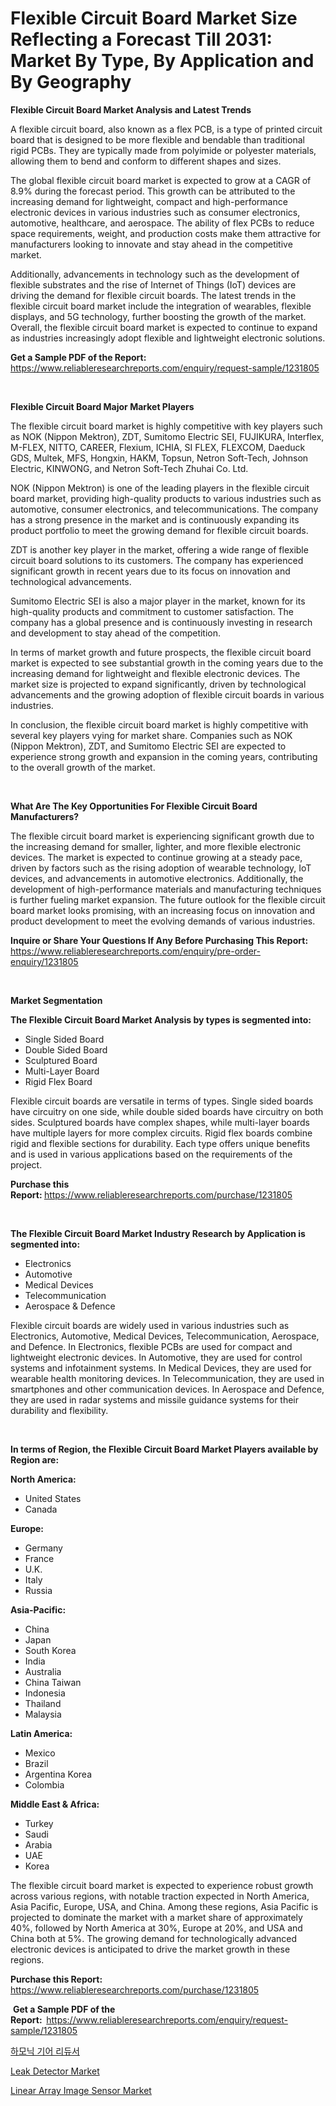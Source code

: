 <p><h1>Flexible Circuit Board Market Size Reflecting a Forecast Till 2031: Market By Type, By Application and By Geography</h1></p><p><strong>Flexible Circuit Board Market Analysis and Latest Trends</strong></p>
<p><p>A flexible circuit board, also known as a flex PCB, is a type of printed circuit board that is designed to be more flexible and bendable than traditional rigid PCBs. They are typically made from polyimide or polyester materials, allowing them to bend and conform to different shapes and sizes.</p><p>The global flexible circuit board market is expected to grow at a CAGR of 8.9% during the forecast period. This growth can be attributed to the increasing demand for lightweight, compact and high-performance electronic devices in various industries such as consumer electronics, automotive, healthcare, and aerospace. The ability of flex PCBs to reduce space requirements, weight, and production costs make them attractive for manufacturers looking to innovate and stay ahead in the competitive market.</p><p>Additionally, advancements in technology such as the development of flexible substrates and the rise of Internet of Things (IoT) devices are driving the demand for flexible circuit boards. The latest trends in the flexible circuit board market include the integration of wearables, flexible displays, and 5G technology, further boosting the growth of the market. Overall, the flexible circuit board market is expected to continue to expand as industries increasingly adopt flexible and lightweight electronic solutions.</p></p>
<p><strong>Get a Sample PDF of the Report:&nbsp;</strong> <a href="https://www.reliableresearchreports.com/enquiry/request-sample/1231805">https://www.reliableresearchreports.com/enquiry/request-sample/1231805</a></p>
<p>&nbsp;</p>
<p><strong>Flexible Circuit Board Major Market Players</strong></p>
<p><p>The flexible circuit board market is highly competitive with key players such as NOK (Nippon Mektron), ZDT, Sumitomo Electric SEI, FUJIKURA, Interflex, M-FLEX, NITTO, CAREER, Flexium, ICHIA, SI FLEX, FLEXCOM, Daeduck GDS, Multek, MFS, Hongxin, HAKM, Topsun, Netron Soft-Tech, Johnson Electric, KINWONG, and Netron Soft-Tech Zhuhai Co. Ltd.</p><p>NOK (Nippon Mektron) is one of the leading players in the flexible circuit board market, providing high-quality products to various industries such as automotive, consumer electronics, and telecommunications. The company has a strong presence in the market and is continuously expanding its product portfolio to meet the growing demand for flexible circuit boards.</p><p>ZDT is another key player in the market, offering a wide range of flexible circuit board solutions to its customers. The company has experienced significant growth in recent years due to its focus on innovation and technological advancements.</p><p>Sumitomo Electric SEI is also a major player in the market, known for its high-quality products and commitment to customer satisfaction. The company has a global presence and is continuously investing in research and development to stay ahead of the competition.</p><p>In terms of market growth and future prospects, the flexible circuit board market is expected to see substantial growth in the coming years due to the increasing demand for lightweight and flexible electronic devices. The market size is projected to expand significantly, driven by technological advancements and the growing adoption of flexible circuit boards in various industries.</p><p>In conclusion, the flexible circuit board market is highly competitive with several key players vying for market share. Companies such as NOK (Nippon Mektron), ZDT, and Sumitomo Electric SEI are expected to experience strong growth and expansion in the coming years, contributing to the overall growth of the market.</p></p>
<p>&nbsp;</p>
<p><strong>What Are The Key Opportunities For Flexible Circuit Board Manufacturers?</strong></p>
<p><p>The flexible circuit board market is experiencing significant growth due to the increasing demand for smaller, lighter, and more flexible electronic devices. The market is expected to continue growing at a steady pace, driven by factors such as the rising adoption of wearable technology, IoT devices, and advancements in automotive electronics. Additionally, the development of high-performance materials and manufacturing techniques is further fueling market expansion. The future outlook for the flexible circuit board market looks promising, with an increasing focus on innovation and product development to meet the evolving demands of various industries.</p></p>
<p><strong>Inquire or Share Your Questions If Any Before Purchasing This Report:</strong> <a href="https://www.reliableresearchreports.com/enquiry/pre-order-enquiry/1231805">https://www.reliableresearchreports.com/enquiry/pre-order-enquiry/1231805</a></p>
<p>&nbsp;</p>
<p><strong>Market Segmentation</strong></p>
<p><strong>The Flexible Circuit Board Market Analysis by types is segmented into:</strong></p>
<p><ul><li>Single Sided Board</li><li>Double Sided Board</li><li>Sculptured Board</li><li>Multi-Layer Board</li><li>Rigid Flex Board</li></ul></p>
<p><p>Flexible circuit boards are versatile in terms of types. Single sided boards have circuitry on one side, while double sided boards have circuitry on both sides. Sculptured boards have complex shapes, while multi-layer boards have multiple layers for more complex circuits. Rigid flex boards combine rigid and flexible sections for durability. Each type offers unique benefits and is used in various applications based on the requirements of the project.</p></p>
<p><strong>Purchase this Report:&nbsp;</strong><a href="https://www.reliableresearchreports.com/purchase/1231805">https://www.reliableresearchreports.com/purchase/1231805</a></p>
<p>&nbsp;</p>
<p><strong>The Flexible Circuit Board Market Industry Research by Application is segmented into:</strong></p>
<p><ul><li>Electronics</li><li>Automotive</li><li>Medical Devices</li><li>Telecommunication</li><li>Aerospace & Defence</li></ul></p>
<p><p>Flexible circuit boards are widely used in various industries such as Electronics, Automotive, Medical Devices, Telecommunication, Aerospace, and Defence. In Electronics, flexible PCBs are used for compact and lightweight electronic devices. In Automotive, they are used for control systems and infotainment systems. In Medical Devices, they are used for wearable health monitoring devices. In Telecommunication, they are used in smartphones and other communication devices. In Aerospace and Defence, they are used in radar systems and missile guidance systems for their durability and flexibility.</p></p>
<p>&nbsp;</p>
<p><strong>In terms of Region, the Flexible Circuit Board Market Players available by Region are:</strong></p>
<p>
    <p> <strong> North America: </strong>
        <ul>
            <li>United States</li>
            <li>Canada</li>
        </ul>
        </p> 
    <p> <strong> Europe: </strong>
        <ul>
            <li>Germany</li>
            <li>France</li>
            <li>U.K.</li>
            <li>Italy</li>
            <li>Russia</li>
        </ul>
        </p> 
    <p> <strong> Asia-Pacific: </strong>
        <ul>
            <li>China</li>
            <li>Japan</li>
            <li>South Korea</li>
            <li>India</li>
            <li>Australia</li>
            <li>China Taiwan</li>
            <li>Indonesia</li>
            <li>Thailand</li>
            <li>Malaysia</li>
        </ul>
        </p> 
    <p> <strong> Latin America: </strong>
        <ul>
            <li>Mexico</li>
            <li>Brazil</li>
            <li>Argentina Korea</li>
            <li>Colombia</li>
        </ul>
        </p> 
    <p> <strong> Middle East & Africa: </strong>
        <ul>
            <li>Turkey</li>
            <li>Saudi</li>
            <li>Arabia</li>
            <li>UAE</li>
            <li>Korea</li>
        </ul>
    </p>
    </p>
<p><p>The flexible circuit board market is expected to experience robust growth across various regions, with notable traction expected in North America, Asia Pacific, Europe, USA, and China. Among these regions, Asia Pacific is projected to dominate the market with a market share of approximately 40%, followed by North America at 30%, Europe at 20%, and USA and China both at 5%. The growing demand for technologically advanced electronic devices is anticipated to drive the market growth in these regions.</p></p>
<p><strong>Purchase this Report: </strong><a href="https://www.reliableresearchreports.com/purchase/1231805">https://www.reliableresearchreports.com/purchase/1231805</a></p>
<p>&nbsp;<strong>Get a Sample PDF of the Report:&nbsp;&nbsp;</strong><a href="https://www.reliableresearchreports.com/enquiry/request-sample/1231805">https://www.reliableresearchreports.com/enquiry/request-sample/1231805</a></p>
<p><strong></strong></p>
<p><p><a href="https://github.com/JonHarrtis67676y/Market-Research-Report-List-1/blob/main/610944910534.md">하모닉 기어 리듀서</a></p><p><a href="https://github.com/globismark/Market-Research-Report-List-2/blob/main/leak-detector-market.md">Leak Detector Market</a></p><p><a href="https://github.com/bobicer/Market-Research-Report-List-2/blob/main/linear-array-image-sensor-market.md">Linear Array Image Sensor Market</a></p></p>